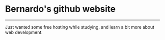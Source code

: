 # Bernardo's github website
---
Just wanted some free hosting while studying, and learn a bit more about web development.
